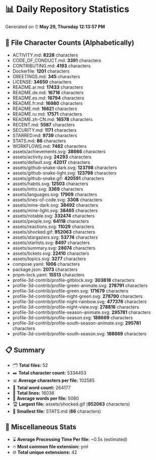 # 📊 Daily Repository Statistics
Generated on ⏰ **May 29, Thursday 12:13:57 PM**

## 📂 File Character Counts (Alphabetically)
- ACTIVITY.md: **8228** characters
- CODE_OF_CONDUCT.md: **3391** characters
- CONTRIBUTING.md: **4193** characters
- Dockerfile: **1201** characters
- GREETINGS.md: **345** characters
- LICENSE: **34650** characters
- README.ar.md: **17433** characters
- README.de.md: **16716** characters
- README.es.md: **16794** characters
- README.fr.md: **16980** characters
- README.md: **16621** characters
- README.ru.md: **17571** characters
- README.zh-CN.md: **16578** characters
- RECENT.md: **5587** characters
- SECURITY.md: **1171** characters
- STARRED.md: **9739** characters
- STATS.md: **86** characters
- WORKFLOWS.md: **7482** characters
- assets/achievements.svg: **38666** characters
- assets/activity.svg: **24293** characters
- assets/default.svg: **42017** characters
- assets/github-snake-dark.svg: **123798** characters
- assets/github-snake-light.svg: **123798** characters
- assets/github-snake.gif: **420591** characters
- assets/habits.svg: **12503** characters
- assets/intro.svg: **3369** characters
- assets/languages.svg: **17909** characters
- assets/lines-of-code.svg: **3308** characters
- assets/mine-dark.svg: **38492** characters
- assets/mine-light.svg: **38465** characters
- assets/notable.svg: **332474** characters
- assets/people.svg: **64118** characters
- assets/reactions.svg: **11029** characters
- assets/shocked.gif: **952063** characters
- assets/stargazers.svg: **53774** characters
- assets/starlists.svg: **8497** characters
- assets/summary.svg: **28074** characters
- assets/tickets.svg: **22410** characters
- assets/topics.svg: **3277** characters
- compose.yaml: **1006** characters
- package.json: **2073** characters
- pnpm-lock.yaml: **15513** characters
- profile-3d-contrib/profile-gitblock.svg: **303818** characters
- profile-3d-contrib/profile-green-animate.svg: **278791** characters
- profile-3d-contrib/profile-green.svg: **171679** characters
- profile-3d-contrib/profile-night-green.svg: **278790** characters
- profile-3d-contrib/profile-night-rainbow.svg: **477376** characters
- profile-3d-contrib/profile-night-view.svg: **278816** characters
- profile-3d-contrib/profile-season-animate.svg: **295781** characters
- profile-3d-contrib/profile-season.svg: **188669** characters
- profile-3d-contrib/profile-south-season-animate.svg: **295781** characters
- profile-3d-contrib/profile-south-season.svg: **188669** characters

## 📋 Summary
- 🗂️ **Total files:** 52
- ✒️ **Total character count:** 5334453
- 📊 **Average characters per file:** 102585
- 📝 **Total word count:** 264177
- 🧾 **Total lines:** 16036
- 📐 **Average words per file:** 5080
- 🏆 **Largest file:** assets/shocked.gif (**952063** characters)
- 🥉 **Smallest file:** STATS.md (**86** characters)

## 🌟 Miscellaneous Stats
- ⌛ **Average Processing Time Per file:** ~0.5s (estimated)
- 🔥 **Most common file extension:** yml
- 🌐 **Total unique extensions:** 42
